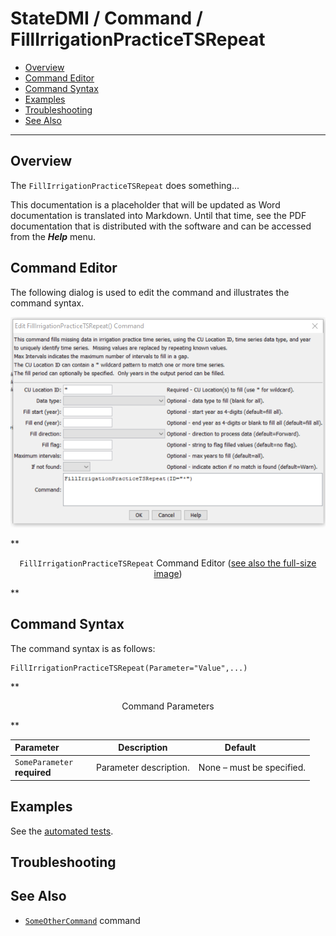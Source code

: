 # StateDMI / Command / FillIrrigationPracticeTSRepeat #

* [Overview](#overview)
* [Command Editor](#command-editor)
* [Command Syntax](#command-syntax)
* [Examples](#examples)
* [Troubleshooting](#troubleshooting)
* [See Also](#see-also)

-------------------------

## Overview ##

The `FillIrrigationPracticeTSRepeat` does something...

This documentation is a placeholder that will be updated as Word documentation is translated into Markdown.
Until that time, see the PDF documentation that is distributed with the software and can be accessed
from the ***Help*** menu.

## Command Editor ##

The following dialog is used to edit the command and illustrates the command syntax.

![FillIrrigationPracticeTSRepeat](FillIrrigationPracticeTSRepeat.png)

**<p style="text-align: center;">
`FillIrrigationPracticeTSRepeat` Command Editor (<a href="../FillIrrigationPracticeTSRepeat.png">see also the full-size image</a>)
</p>**

## Command Syntax ##

The command syntax is as follows:

```text
FillIrrigationPracticeTSRepeat(Parameter="Value",...)
```
**<p style="text-align: center;">
Command Parameters
</p>**

| **Parameter**&nbsp;&nbsp;&nbsp;&nbsp;&nbsp;&nbsp;&nbsp;&nbsp;&nbsp;&nbsp;&nbsp;&nbsp; | **Description** | **Default**&nbsp;&nbsp;&nbsp;&nbsp;&nbsp;&nbsp;&nbsp;&nbsp;&nbsp;&nbsp; |
| --------------|-----------------|----------------- |
|`SomeParameter`<br>**required**|Parameter description.|None – must be specified.|

## Examples ##

See the [automated tests](https://github.com/OpenWaterFoundation/cdss-app-statedmi-main/tree/master/test/regression/commands/FillIrrigationPracticeTSRepeat).

## Troubleshooting ##

## See Also ##

* [`SomeOtherCommand`](../SomeOtherCommand/SomeOtherCommand) command

